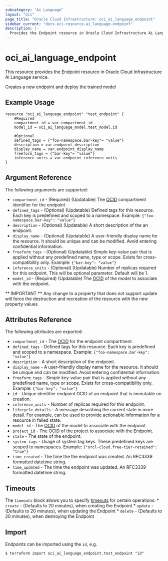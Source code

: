 ```yaml
---
subcategory: "Ai Language"
layout: "oci"
page_title: "Oracle Cloud Infrastructure: oci_ai_language_endpoint"
sidebar_current: "docs-oci-resource-ai_language-endpoint"
description: |-
  Provides the Endpoint resource in Oracle Cloud Infrastructure Ai Language service
---
```


# oci_ai_language_endpoint
This resource provides the Endpoint resource in Oracle Cloud Infrastructure Ai Language service.

Creates a new endpoint and deploy the trained model


## Example Usage

```hcl
resource "oci_ai_language_endpoint" "test_endpoint" {
	#Required
	compartment_id = var.compartment_id
	model_id = oci_ai_language_model.test_model.id

	#Optional
	defined_tags = {"foo-namespace.bar-key"= "value"}
	description = var.endpoint_description
	display_name = var.endpoint_display_name
	freeform_tags = {"bar-key"= "value"}
	inference_units = var.endpoint_inference_units
}
```

## Argument Reference

The following arguments are supported:

* `compartment_id` - (Required) (Updatable) The [OCID](https://docs.cloud.oracle.com/iaas/Content/General/Concepts/identifiers.htm) compartment identifier for the endpoint
* `defined_tags` - (Optional) (Updatable) Defined tags for this resource. Each key is predefined and scoped to a namespace. Example: `{"foo-namespace.bar-key": "value"}` 
* `description` - (Optional) (Updatable) A short description of the an endpoint.
* `display_name` - (Optional) (Updatable) A user-friendly display name for the resource. It should be unique and can be modified. Avoid entering confidential information.
* `freeform_tags` - (Optional) (Updatable) Simple key-value pair that is applied without any predefined name, type or scope. Exists for cross-compatibility only. Example: `{"bar-key": "value"}` 
* `inference_units` - (Optional) (Updatable) Number of replicas required for this endpoint. This will be optional parameter. Default will be 1.
* `model_id` - (Required) (Updatable) The [OCID](https://docs.cloud.oracle.com/iaas/Content/General/Concepts/identifiers.htm) of the model to associate with the endpoint.


** IMPORTANT **
Any change to a property that does not support update will force the destruction and recreation of the resource with the new property values

## Attributes Reference

The following attributes are exported:

* `compartment_id` - The [OCID](https://docs.cloud.oracle.com/iaas/Content/General/Concepts/identifiers.htm) for the endpoint compartment.
* `defined_tags` - Defined tags for this resource. Each key is predefined and scoped to a namespace. Example: `{"foo-namespace.bar-key": "value"}` 
* `description` - A short description of the endpoint.
* `display_name` - A user-friendly display name for the resource. It should be unique and can be modified. Avoid entering confidential information.
* `freeform_tags` - Simple key-value pair that is applied without any predefined name, type or scope. Exists for cross-compatibility only. Example: `{"bar-key": "value"}` 
* `id` - Unique identifier endpoint OCID of an endpoint that is immutable on creation.
* `inference_units` - Number of replicas required for this endpoint.
* `lifecycle_details` - A message describing the current state in more detail. For example, can be used to provide actionable information for a resource in failed state.
* `model_id` - The [OCID](https://docs.cloud.oracle.com/iaas/Content/General/Concepts/identifiers.htm) of the model to associate with the endpoint.
* `project_id` - The [OCID](https://docs.cloud.oracle.com/iaas/Content/General/Concepts/identifiers.htm) of the project to associate with the Endpoint.
* `state` - The state of the endpoint.
* `system_tags` - Usage of system tag keys. These predefined keys are scoped to namespaces. Example: `{"orcl-cloud.free-tier-retained": "true"}` 
* `time_created` - The time the the endpoint was created. An RFC3339 formatted datetime string.
* `time_updated` - The time the endpoint was updated. An RFC3339 formatted datetime string.

## Timeouts

The `timeouts` block allows you to specify [timeouts](https://registry.terraform.io/providers/oracle/oci/latest/docs/guides/changing_timeouts) for certain operations:
	* `create` - (Defaults to 20 minutes), when creating the Endpoint
	* `update` - (Defaults to 20 minutes), when updating the Endpoint
	* `delete` - (Defaults to 20 minutes), when destroying the Endpoint


## Import

Endpoints can be imported using the `id`, e.g.

```
$ terraform import oci_ai_language_endpoint.test_endpoint "id"
```

